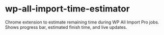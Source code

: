 # wp-all-import-time-estimator
Chrome extension to estimate remaining time during WP All Import Pro jobs. Shows progress bar, estimated finish time, and live updates.
